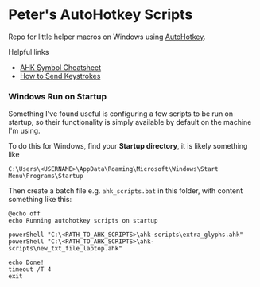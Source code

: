 # Peter's AutoHotkey Scripts

Repo for little helper macros on Windows using [AutoHotkey](https://www.autohotkey.com/).

Helpful links

- [AHK Symbol Cheatsheet](https://www.autohotkey.com/docs/v2/Hotkeys.htm#Symbols)
- [How to Send Keystrokes](https://www.autohotkey.com/docs/v2/howto/SendKeys.htm)

### Windows Run on Startup

Something I've found useful is configuring a few scripts to be run on startup, so their functionality is simply available by default on the machine I'm using.

To do this for Windows, find your **Startup directory**, it is likely something like 

```
C:\Users\<USERNAME>\AppData\Roaming\Microsoft\Windows\Start Menu\Programs\Startup
```

Then create a batch file e.g. `ahk_scripts.bat` in this folder, with content something like this:

```batch
@echo off
echo Running autohotkey scripts on startup

powerShell "C:\<PATH_TO_AHK_SCRIPTS>\ahk-scripts\extra_glyphs.ahk"
powerShell "C:\<PATH_TO_AHK_SCRIPTS>\ahk-scripts\new_txt_file_laptop.ahk"

echo Done!
timeout /T 4
exit
```
